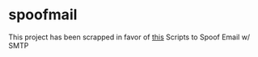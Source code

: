 # spoofmail

This project has been scrapped in favor of [this](https://github.com/isdrupter/SimpleEmailSpoofer)
Scripts to Spoof Email w/ SMTP
